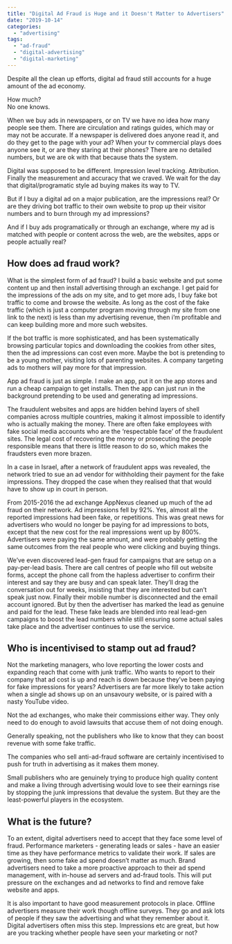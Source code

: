 ```yaml
---
title: "Digital Ad Fraud is Huge and it Doesn't Matter to Advertisers"
date: "2019-10-14"
categories: 
  - "advertising"
tags: 
  - "ad-fraud"
  - "digital-advertising"
  - "digital-marketing"
---
```


Despite all the clean up efforts, digital ad fraud still accounts for a huge amount of the ad economy.

How much?  
No one knows.

When we buy ads in newspapers, or on TV we have no idea how many people see them. There are circulation and ratings guides, which may or may not be accurate. If a newspaper is delivered does anyone read it, and do they get to the page with your ad? When your tv commercial plays does anyone see it, or are they staring at their phones? There are no detailed numbers, but we are ok with that because thats the system.

Digital was supposed to be different. Impression level tracking. Attribution. Finally the measurement and accuracy that we craved. We wait for the day that digital/programatic style ad buying makes its way to TV.

But if I buy a digital ad on a major publication, are the impressions real? Or are they driving bot traffic to their own website to prop up their visitor numbers and to burn through my ad impressions?

And if I buy ads programatically or through an exchange, where my ad is matched with people or content across the web, are the websites, apps or people actually real?

## How does ad fraud work?

What is the simplest form of ad fraud? I build a basic website and put some content up and then install advertising through an exchange. I get paid for the impressions of the ads on my site, and to get more ads, I buy fake bot traffic to come and browse the website. As long as the cost of the fake traffic (which is just a computer program moving through my site from one link to the next) is less than my advertising revenue, then i’m profitable and can keep building more and more such websites.

If the bot traffic is more sophisticated, and has been systematically browsing particular topics and downloading the cookies from other sites, then the ad impressions can cost even more. Maybe the bot is pretending to be a young mother, visiting lots of parenting websites. A company targeting ads to mothers will pay more for that impression.

App ad fraud is just as simple. I make an app, put it on the app stores and run a cheap campaign to get installs. Then the app can just run in the background pretending to be used and generating ad impressions.

The fraudulent websites and apps are hidden behind layers of shell companies across multiple countries, making it almost impossible to identify who is actually making the money. There are often fake employees with fake social media accounts who are the ‘respectable face’ of the fraudulent sites. The legal cost of recovering the money or prosecuting the people responsible means that there is little reason to do so, which makes the fraudsters even more brazen.

In a case in Israel, after a network of fraudulent apps was revealed, the network tried to sue an ad vendor for withholding their payment for the fake impressions. They dropped the case when they realised that that would have to show up in court in person.

From 2015-2016 the ad exchange AppNexus cleaned up much of the ad fraud on their network. Ad impressions fell by 92%. Yes, almost all the reported impressions had been fake, or repetitions. This was great news for advertisers who would no longer be paying for ad impressions to bots, except that the new cost for the real impressions went up by 800%. Advertisers were paying the same amount, and were probably getting the same outcomes from the real people who were clicking and buying things.

We’ve even discovered lead-gen fraud for campaigns that are setup on a pay-per-lead basis. There are call centres of people who fill out website forms, accept the phone call from the hapless advertiser to confirm their interest and say they are busy and can speak later. They’ll drag the conversation out for weeks, insisting that they are interested but can’t speak just now. Finally their mobile number is disconnected and the email account ignored. But by then the advertiser has marked the lead as genuine and paid for the lead. These fake leads are blended into real lead-gen campaigns to boost the lead numbers while still ensuring some actual sales take place and the advertiser continues to use the service.

## Who is incentivised to stamp out ad fraud?

Not the marketing managers, who love reporting the lower costs and expanding reach that come with junk traffic. Who wants to report to their company that ad cost is up and reach is down because they’ve been paying for fake impressions for years? Advertisers are far more likely to take action when a single ad shows up on an unsavoury website, or is paired with a nasty YouTube video.

Not the ad exchanges, who make their commissions either way. They only need to do enough to avoid lawsuits that accuse them of not doing enough.

Generally speaking, not the publishers who like to know that they can boost revenue with some fake traffic.

The companies who sell anti-ad-fraud software are certainly incentivised to push for truth in advertising as it makes them money.

Small publishers who are genuinely trying to produce high quality content and make a living through advertising would love to see their earnings rise by stopping the junk impressions that devalue the system. But they are the least-powerful players in the ecosystem.

## What is the future?

To an extent, digital advertisers need to accept that they face some level of fraud. Performance marketers - generating leads or sales - have an easier time as they have performance metrics to validate their work. If sales are growing, then some fake ad spend doesn’t matter as much. Brand advertisers need to take a more proactive approach to their ad spend management, with in-house ad servers and ad-fraud tools. This will put pressure on the exchanges and ad networks to find and remove fake website and apps.

It is also important to have good measurement protocols in place. Offline advertisers measure their work though offline surveys. They go and ask lots of people if they saw the advertising and what they remember about it. Digital advertisers often miss this step. Impressions etc are great, but how are you tracking whether people have seen your marketing or not?
